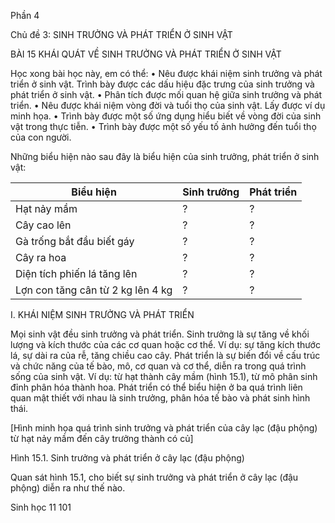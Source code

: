 Phần 4

Chủ đề 3: SINH TRƯỞNG VÀ PHÁT TRIỂN Ở SINH VẬT

BÀI 15 KHÁI QUÁT VỀ SINH TRƯỞNG VÀ PHÁT TRIỂN Ở SINH VẬT

Học xong bài học này, em có thể:
• Nêu được khái niệm sinh trưởng và phát triển ở sinh vật. Trình bày được các dấu hiệu đặc trưng của sinh trưởng và phát triển ở sinh vật.
• Phân tích được mối quan hệ giữa sinh trưởng và phát triển.
• Nêu được khái niệm vòng đời và tuổi thọ của sinh vật. Lấy được ví dụ minh họa.
• Trình bày được một số ứng dụng hiểu biết về vòng đời của sinh vật trong thực tiễn.
• Trình bày được một số yếu tố ảnh hưởng đến tuổi thọ của con người.

Những biểu hiện nào sau đây là biểu hiện của sinh trưởng, phát triển ở sinh vật:

Biểu hiện | Sinh trưởng | Phát triển
--- | --- | ---
Hạt nảy mầm | ? | ?
Cây cao lên | ? | ?
Gà trống bắt đầu biết gáy | ? | ?
Cây ra hoa | ? | ?
Diện tích phiến lá tăng lên | ? | ?
Lợn con tăng cân từ 2 kg lên 4 kg | ? | ?

I. KHÁI NIỆM SINH TRƯỞNG VÀ PHÁT TRIỂN

Mọi sinh vật đều sinh trưởng và phát triển. Sinh trưởng là sự tăng về khối lượng và kích thước của các cơ quan hoặc cơ thể. Ví dụ: sự tăng kích thước lá, sự dài ra của rễ, tăng chiều cao cây. Phát triển là sự biến đổi về cấu trúc và chức năng của tế bào, mô, cơ quan và cơ thể, diễn ra trong quá trình sống của sinh vật. Ví dụ: từ hạt thành cây mầm (hình 15.1), từ mô phân sinh đỉnh phân hóa thành hoa. Phát triển có thể biểu hiện ở ba quá trình liên quan mật thiết với nhau là sinh trưởng, phân hóa tế bào và phát sinh hình thái.

[Hình minh họa quá trình sinh trưởng và phát triển của cây lạc (đậu phộng) từ hạt nảy mầm đến cây trưởng thành có củ]

Hình 15.1. Sinh trưởng và phát triển ở cây lạc (đậu phộng)

Quan sát hình 15.1, cho biết sự sinh trưởng và phát triển ở cây lạc (đậu phộng) diễn ra như thế nào.

Sinh học 11 101
